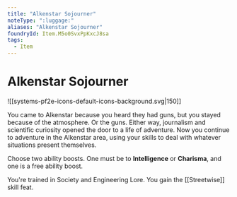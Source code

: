 ```yaml
---
title: "Alkenstar Sojourner"
noteType: ":luggage:"
aliases: "Alkenstar Sojourner"
foundryId: Item.M5o0SvxPpKxcJ8sa
tags:
  - Item
---
```


# Alkenstar Sojourner
![[systems-pf2e-icons-default-icons-background.svg|150]]

You came to Alkenstar because you heard they had guns, but you stayed because of the atmosphere. Or the guns. Either way, journalism and scientific curiosity opened the door to a life of adventure. Now you continue to adventure in the Alkenstar area, using your skills to deal with whatever situations present themselves.

Choose two ability boosts. One must be to **Intelligence** or **Charisma**, and one is a free ability boost.

You're trained in Society and Engineering Lore. You gain the [[Streetwise]] skill feat.
